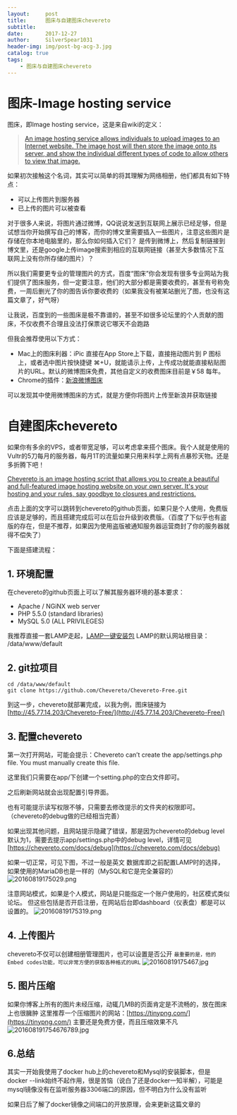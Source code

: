 ```yaml
---
layout:     post
title:      图床与自建图床chevereto
subtitle:   
date:       2017-12-27
author:     SilverSpear1031
header-img: img/post-bg-acg-3.jpg
catalog: true
tags:
    - 图床与自建图床chevereto
---
```


# 图床-Image hosting service

图床，即Image hosting service，这是来自wiki的定义：
>[An image hosting service allows individuals to upload images to an Internet website. The image host will then store the image onto its server, and show the individual different types of code to allow others to view that image.](https://en.wikipedia.org/wiki/Image_hosting_service)

如果初次接触这个名词，其实可以简单的将其理解为网络相册，他们都具有如下特点：
- 可以上传图片到服务器
- 已上传的图片可以被查看

对于很多人来说，将图片通过微博，QQ说说发送到互联网上展示已经足够，但是试想当你开始撰写自己的博客，而你的博文里需要插入一些图片，注意这些图片是存储在你本地电脑里的，那么你如何插入它们？
是传到微博上，然后复制链接到博文里，还是google上传image搜索到相应的互联网链接（甚至大多数情况下互联网上没有你所存储的图片）？

所以我们需要更专业的管理图片的方式，百度“图床”你会发现有很多专业网站为我们提供了图床服务，但一定要注意，他们的大部分都是需要收费的，甚至有号称免费，一周后删光了你的图告诉你要收费的（如果我没有被某站删光了图，也没有这篇文章了，好气呀）

让我说，百度到的一些图床是极不靠谱的，甚至不如很多论坛里的个人贡献的图床，不仅收费不合理且没法打保票说它哪天不会跑路

但我会推荐使用以下方式：
- Mac上的图床利器：iPic
直接在App Store上下载，直接拖动图片到 P 图标上，或者选中图片按快捷键 ⌘+U，就能请示上传，上传成功就能直接粘贴图片的URL。默认的微博图床免费，其他自定义的收费图床目前是￥58 每年。
- Chrome的插件：[新浪微博图床](https://chrome.google.com/webstore/detail/%E6%96%B0%E6%B5%AA%E5%BE%AE%E5%8D%9A%E5%9B%BE%E5%BA%8A/fdfdnfpdplfbbnemmmoklbfjbhecpnhf?hl=zh-CN)

可以发现其中使用微博图床的方式，就是方便你将图片上传至新浪并获取链接

# 自建图床chevereto

如果你有多余的VPS，或者带宽足够，可以考虑拿来搭个图床。我个人就是使用的Vultr的5刀每月的服务器，每月1T的流量如果只用来科学上网有点暴殄天物。还是多折腾下吧！

[Chevereto is an image hosting script that allows you to create a beautiful and full-featured image hosting website on your own server. It's your hosting and your rules, say goodbye to closures and restrictions.](https://github.com/Chevereto/Chevereto-Free)

点击上面的文字可以跳转到chevereto的github页面，如果只是个人使用，免费版应该是足够的，而且搭建完成后可以在后台升级到收费版。（百度了下似乎也有盗版的存在，但是不推荐，如果因为使用盗版被通知服务器运营商封了你的服务器就得不偿失了）

下面是搭建流程：

## 1. 环境配置
在chevereto的github页面上可以了解其服务器环境的基本要求：
- Apache / NGiNX web server
- PHP 5.5.0 (standard libraries)
- MySQL 5.0 (ALL PRIVILEGES)

我推荐直接一套LAMP走起，[LAMP一键安装包](https://lamp.sh/install.html)
LAMP的默认网站根目录： /data/www/default

## 2. git拉项目
```
cd /data/www/default
git clone https://github.com/Chevereto/Chevereto-Free.git
```
到这一步，chevereto就部署完成，以我为例，图床链接为[http://45.77.14.203/Chevereto-Free/](http://45.77.14.203/Chevereto-Free/)

## 3. 配置chevereto
第一次打开网站，可能会提示：Chevereto can’t create the app/settings.php file. You must manually create this file.

这里我们只需要在app/下创建一个setting.php的空白文件即可。

之后刷新网站就会出现配置引导界面。

也有可能提示读写权限不够，只需要去修改提示的文件夹的权限即可。（chevereto的debug做的已经相当完善）

如果出现其他问题，且网站提示隐藏了错误，那是因为chevereto的debug level默认为1，需要去提示app/settings.php中的debug level，详情可见[https://chevereto.com/docs/debug](https://chevereto.com/docs/debug)

如果一切正常，可见下图，不过一般是英文
数据库即之前配置LAMP时的选择，如果使用的MariaDB也是一样的（MySQL和它是完全兼容的）
![20160819175029.png](http://45.77.14.203/Chevereto-Free/images/2017/12/27/20160819175029.png)

注意网站模式，如果是个人模式，网站是只能指定一个账户使用的，社区模式类似论坛。
但这些包括是否开启注册，在网站后台即dashboard（仪表盘）都是可以设置的。
![20160819175319.png](http://45.77.14.203/Chevereto-Free/images/2017/12/27/20160819175319.png)

## 4. 上传图片
chevereto不仅可以创建相册管理图片，也可以设置是否公开
`最重要的是，他的Embed codes功能，可以非常方便的获取各种格式的URL`
![20160819175467.jpg](http://45.77.14.203/Chevereto-Free/images/2017/12/27/20160819175467.jpg)

## 5. 图片压缩
如果你博客上所有的图片未经压缩，动辄几MB的页面肯定是不流畅的，放在图床上也很臃肿
这里推荐一个压缩图片的网站：[https://tinypng.com/](https://tinypng.com/)
主要还是免费方便，而且压缩效果不凡
![201608191754676789.jpg](http://45.77.14.203/Chevereto-Free/images/2017/12/27/201608191754676789.jpg)

## 6.总结
其实一开始我使用了docker hub上的chevereto和Mysql的安装脚本，但是docker --link始终不起作用，很是苦恼（说白了还是docker一知半解），可能是mysql镜像没有在监听服务器3306端口的原因，但不明白为什么没有监听

如果日后了解了docker镜像之间端口的开放原理，会来更新这篇文章的
